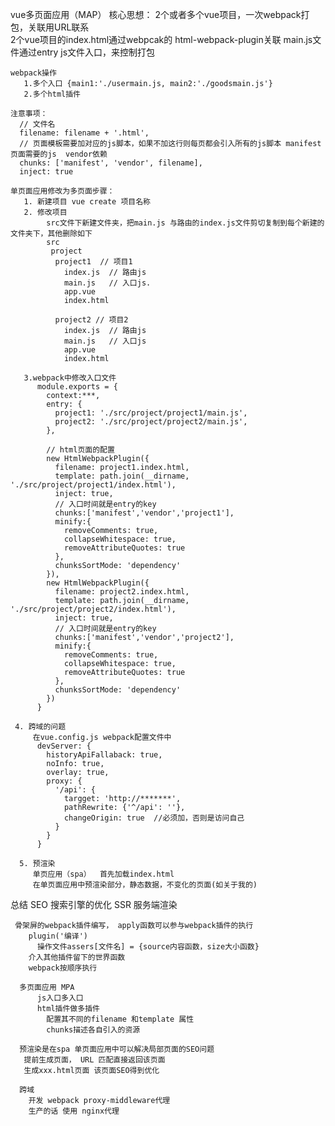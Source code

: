    vue多页面应用（MAP）
  核心思想：
     2个或者多个vue项目，一次webpack打包，关联用URL联系   
     2个vue项目的index.html通过webpcak的 html-webpack-plugin关联
     main.js文件通过entry js文件入口，来控制打包
  
    webpack操作
       1.多个入口 {main1:'./usermain.js, main2:'./goodsmain.js'}
       2.多个html插件

    注意事项：
      // 文件名
      filename: filename + '.html',
      // 页面模板需要加对应的js脚本，如果不加这行则每页都会引入所有的js脚本 manifest页面需要的js  vendor依赖
      chunks: ['manifest', 'vendor', filename],
      inject: true   

    单页面应用修改为多页面步骤：  
       1. 新建项目 vue create 项目名称
       2. 修改项目
            src文件下新建文件夹，把main.js 与路由的index.js文件剪切复制到每个新建的文件夹下，其他删除如下
            src
             project
              project1  // 项目1
                index.js  // 路由js
                main.js   // 入口js.
                app.vue
                index.html

              project2 // 项目2 
                index.js  // 路由js
                main.js   // 入口js
                app.vue
                index.html

       3.webpack中修改入口文件
          module.exports = {
            context:***,
            entry: {
              project1: './src/project/project1/main.js',
              project2: './src/project/project2/main.js',
            },

            // html页面的配置
            new HtmlWebpackPlugin({
              filename: project1.index.html,
              template: path.join(__dirname, './src/project/project1/index.html'),
              inject: true,
              // 入口时间就是entry的key
              chunks:['manifest','vendor','project1'],
              minify:{
                removeComments: true,
                collapseWhitespace: true,
                removeAttributeQuotes: true
              },
              chunksSortMode: 'dependency'
            }),
            new HtmlWebpackPlugin({
              filename: project2.index.html,
              template: path.join(__dirname, './src/project/project2/index.html'),
              inject: true,
              // 入口时间就是entry的key
              chunks:['manifest','vendor','project2'],
              minify:{
                removeComments: true,
                collapseWhitespace: true,
                removeAttributeQuotes: true
              },
              chunksSortMode: 'dependency'
            })
          }  

     4. 跨域的问题
         在vue.config.js webpack配置文件中
          devServer: {
            historyApiFallaback: true,
            noInfo: true,
            overlay: true,
            proxy: {
              '/api': {
                targget: 'http://*******',
                pathRewrite: {'^/api': ''},
                changeOrigin: true  //必须加，否则是访问自己
              }
            }
          }  

      5. 预渲染
         单页应用（spa）  首先加载index.html
         在单页面应用中预渲染部分，静态数据，不变化的页面(如关于我的)


         

   总结
     SEO 搜索引擎的优化 
     SSR 服务端渲染  

     骨架屏的webpack插件编写， apply函数可以参与webpack插件的执行
        plugin('编译')
          操作文件assers[文件名] = {source内容函数，size大小函数}
        介入其他插件留下的世界函数
        webpack按顺序执行

      多页面应用 MPA
          js入口多入口
          html插件做多插件
            配置其不同的filename 和template 属性
            chunks描述各自引入的资源

      预渲染是在spa 单页面应用中可以解决局部页面的SEO问题
       提前生成页面， URL 匹配直接返回该页面          
       生成xxx.html页面 该页面SEO得到优化  

      跨域
        开发 webpack proxy-middleware代理
        生产的话 使用 nginx代理 
